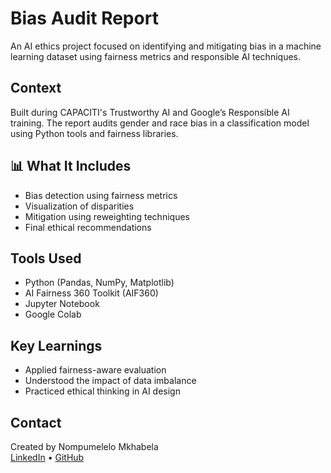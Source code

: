 #  Bias Audit Report
An AI ethics project focused on identifying and mitigating bias in a machine learning dataset using fairness metrics and responsible AI techniques.

##  Context
Built during CAPACITI's Trustworthy AI and Google’s Responsible AI training. The report audits gender and race bias in a classification model using Python tools and fairness libraries.

## 📊 What It Includes
- Bias detection using fairness metrics
- Visualization of disparities
- Mitigation using reweighting techniques
- Final ethical recommendations

##  Tools Used
- Python (Pandas, NumPy, Matplotlib)
- AI Fairness 360 Toolkit (AIF360)
- Jupyter Notebook
- Google Colab

##  Key Learnings
- Applied fairness-aware evaluation
- Understood the impact of data imbalance
- Practiced ethical thinking in AI design

##  Contact
Created by Nompumelelo Mkhabela  
[LinkedIn](https://www.linkedin.com/in/nompumelelo-mkhabela-8aa563247) • [GitHub](https://github.com/Mpume-lelo01)
